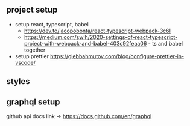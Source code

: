 ## project setup

- setup react, typescript, babel
  - https://dev.to/jacopobonta/react-typescript-webpack-3c6l
  - https://medium.com/swlh/2020-settings-of-react-typescript-project-with-webpack-and-babel-403c92feaa06 - ts and babel together
- setup prettier https://glebbahmutov.com/blog/configure-prettier-in-vscode/

## styles

## graphql setup

github api docs link -> https://docs.github.com/en/graphql
